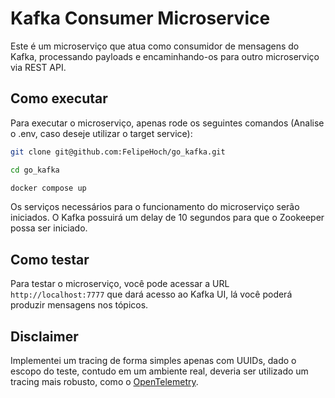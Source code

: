 # Kafka Consumer Microservice

Este é um microserviço que atua como consumidor de mensagens do Kafka, processando payloads e encaminhando-os para outro microserviço via REST API.

## Como executar

Para executar o microserviço, apenas rode os seguintes comandos (Analise o .env, caso deseje utilizar o target service):

```bash
git clone git@github.com:FelipeHoch/go_kafka.git

cd go_kafka

docker compose up 
```

Os serviços necessários para o funcionamento do microserviço serão iniciados. O Kafka possuirá um delay de 10 segundos para que o Zookeeper possa ser iniciado.

## Como testar

Para testar o microserviço, você pode acessar a URL `http://localhost:7777` que dará acesso ao Kafka UI, lá você poderá produzir mensagens nos tópicos.

## Disclaimer

Implementei um tracing de forma simples apenas com UUIDs, dado o escopo do teste, contudo em um ambiente real, deveria ser utilizado um tracing mais robusto, como o [OpenTelemetry](https://opentelemetry.io/).